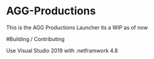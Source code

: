 # AGG-Productions

This is the AGG Productions Launcher its a WIP as of now

#Building / Contributing

Use Visual Studio 2019 with .netframwork 4.8
